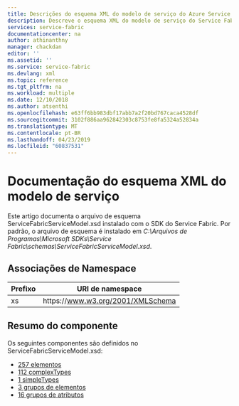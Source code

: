 ```yaml
---
title: Descrições do esquema XML do modelo de serviço do Azure Service Fabric | Microsoft Docs
description: Descreve o esquema XML do modelo de serviço do Service Fabric.
services: service-fabric
documentationcenter: na
author: athinanthny
manager: chackdan
editor: ''
ms.assetid: ''
ms.service: service-fabric
ms.devlang: xml
ms.topic: reference
ms.tgt_pltfrm: na
ms.workload: multiple
ms.date: 12/10/2018
ms.author: atsenthi
ms.openlocfilehash: e63ff6bb983dbf17abb7a2f20bd767caca4528df
ms.sourcegitcommit: 3102f886aa962842303c8753fe8fa5324a52834a
ms.translationtype: MT
ms.contentlocale: pt-BR
ms.lasthandoff: 04/23/2019
ms.locfileid: "60837531"
---
```

<!-- The schema reference articles were generated by the Python script found in the end of this file -->

# <a name="service-model-xml-schema-documentation"></a>Documentação do esquema XML do modelo de serviço
Este artigo documenta o arquivo de esquema ServiceFabricServiceModel.xsd instalado com o SDK do Service Fabric.  Por padrão, o arquivo de esquema é instalado em *C:\Arquivos de Programas\Microsoft SDKs\Service Fabric\schemas\ServiceFabricServiceModel.xsd*.

## <a name="namespace-bindings"></a>Associações de Namespace

|Prefixo|URI de namespace|
|---|---|
|xs|https:\//www.w3.org/2001/XMLSchema|

## <a name="component-summary"></a>Resumo do componente 
Os seguintes componentes são definidos no ServiceFabricServiceModel.xsd:
- [257 elementos](service-fabric-service-model-schema-elements.md)
- [112 complexTypes](service-fabric-service-model-schema-complex-types.md)
- [1 simpleTypes](service-fabric-service-model-schema-simple-types.md)
- [3 grupos de elementos](service-fabric-service-model-schema-element-groups.md)
- [16 grupos de atributos](service-fabric-service-model-schema-attribute-groups.md)



<!--  Python script BuildServiceModelSchemaArticle.py used to generate this article:

try:
    from lxml import etree
    from lxml import objectify
except ImportError:
    import xml.etree.ElementTree as etree

import datetime
from itertools import groupby
import operator

import sfschemapy

def writeOverviewFile(filename, namedElements, namedComplexTypes, namedElementGroups, namedAttributeGroups, namedSimpleTypes , NSMAP):
    # 
    # Open overview output file
    with open(filename,'w') as file: 

        # Write header info
        file.write('---\n')
        file.write('title: Azure Service Fabric service model XML schema descriptions | Microsoft Docs\n')
        file.write('description: Describes the XML schema of the Service Fabric service model.\n')
        file.write('services: service-fabric\n')
        file.write('documentationcenter: na\n')
        file.write('author: athinanthny\n')
        file.write('manager: chackdan\n')
        file.write('editor: ''\n')

        file.write('ms.assetid: \n')
        file.write('ms.service: service-fabric\n')
        file.write('ms.devlang: xml\n')
        file.write('ms.topic: reference\n')
        file.write('ms.tgt_pltfrm: na\n')
        file.write('ms.workload: multiple\n')
        file.write('ms.date: %s\n' % datetime.datetime.today().strftime('%m/%d/%Y'))
        file.write('ms.author: ryanwi\n')

        file.write('---\n\n')
        file.write('<!-- The schema reference articles were generated by the Python script found in the end of this file - ->\n\n')
        file.write('# Service model XML schema documentation\n')
        file.write('This article documents the ServiceFabricServiceModel.xsd schema file installed with the Service Fabric SDK.  By default, the schema file is ')
        file.write('installed to *C:\Program Files\Microsoft SDKs\Service Fabric\schemas\ServiceFabricServiceModel.xsd*.\n\n')

        file.write('## Namespace bindings\n')
        file.write('|Prefix|Namespace URI|\n')
        file.write('|---|---|\n')

        for ns in NSMAP.items():
            file.write( '|%s|%s|\n' % (ns[0], ns[1]) )

        file.write('\n')

        file.write('## Component summary \n')
        file.write('The following components are defined in the http://schemas.microsoft.com/2011/01/fabric namespace in ServiceFabricServiceModel.xsd:\n')
        file.write('- [%i elements](service-fabric-service-model-schema-elements.md)\n' % len(namedElements))
        file.write('- [%i complexTypes](service-fabric-service-model-schema-complex-types.md)\n' % len(namedComplexTypes))
        file.write('- [%i simpleTypes](service-fabric-service-model-schema-simple-types.md)\n' % len(namedSimpleTypes))
        file.write('- [%i element groups](service-fabric-service-model-schema-element-groups.md)\n' % len(namedElementGroups))
        file.write('- [%i attribute groups](service-fabric-service-model-schema-attribute-groups.md)\n' % len(namedAttributeGroups))
        file.write('\n')

        #
        # Add this script to the article.
        file.write('\n\n<!--  Python script BuildServiceModelSchemaArticle.py used to generate this article:\n\n')
        with open('BuildServiceModelSchemaArticle.py','r') as file2:

            lines = file2.readlines()
            for line in lines:
                file.write(line)
            file.write('\n\n- ->')        

        file.write('\n')
        file.write('\n')
        file.write('\n\n<!--  Python module sfschemapy.py used to generate this article:\n\n')
        with open('sfschemapy.py','r') as file3:

            lines = file3.readlines()
            for line in lines:
                file.write(line)
            file.write('\n\n- ->')

          

def writeElementGroupsFile(filename, namedElementGroups):
    # 
    # Open element groups output file
    with open(filename,'w') as file:

        # Write header info
        file.write('---\n')
        file.write('title: Azure Service Fabric service model XML schema element groups | Microsoft Docs\n')
        file.write('description: Describes the element groups in the XML schema of the Service Fabric service model.\n')
        file.write('services: service-fabric\n')
        file.write('documentationcenter: na\n')
        file.write('author: athinanthny\n')
        file.write('manager: chackdan\n')
        file.write('editor: ''\n')

        file.write('ms.assetid: \n')
        file.write('ms.service: service-fabric\n')
        file.write('ms.devlang: xml\n')
        file.write('ms.topic: reference\n')
        file.write('ms.tgt_pltfrm: na\n')
        file.write('ms.workload: multiple\n')
        file.write('ms.date: %s\n' % datetime.datetime.today().strftime('%m/%d/%Y'))
        file.write('ms.author: ryanwi\n')

        file.write('---\n\n')
        file.write('<!-- This article was generated by the Python script found in the service-fabric-service-model-schema.md file -- >\n\n')
        file.write('# Service model XML schema elements\n')
        file.write('\n')
        # 
        # Write Element groups
        print('Writing elements groups...')
        orderedElementGroups = sorted(namedElementGroups,key=lambda x: x.Name)
        for e in orderedElementGroups:    
     
            file.write('## %s group\n' % e.Name)
            if e.Documentation:
                file.write('%s\n\n' % e.Documentation) 
    
            file.write('|Attribute|Value|\n')
            file.write('|---|---|\n')
            file.write('|content|%d element(s)|\n' % len(e.ContentElements) )

            file.write('\n')         
            file.write('### XML source\n')
            file.write('```xml\n')
            file.write('%s\n' % e.XmlSource)
            file.write('```\n')

            if(e.ContentElements):
                file.write('### Content element details\n')
                for c in e.ContentElements:
                    file.write('\n#### %s\n' % c.Name)

                    if(c.Documentation):
                        file.write('%s\n' % c.Documentation)

                    file.write('|Attribute|Value|\n')
                    file.write('|---|---|\n')
                    for key,value in c.TagAttributes.items():                
                        file.write('|%s|%s|\n' % (key,value))                
            
                    file.write('\n##### XML source\n')
                    file.write('```xml\n')
                    file.write('%s\n' % c.XmlSource)
                    file.write('```\n')
            
        
            file.write('\n')

def writeElementsFile(filename, namedElements):
    # 
    # Open elements output file
    with open(filename,'w') as file:

        # Write header info
        file.write('---\n')
        file.write('title: Azure Service Fabric service model XML schema elements | Microsoft Docs\n')
        file.write('description: Describes the elements in the XML schema of the Service Fabric service model.\n')
        file.write('services: service-fabric\n')
        file.write('documentationcenter: na\n')
        file.write('author: athinanthny\n')
        file.write('manager: chackdan\n')
        file.write('editor: ''\n')

        file.write('ms.assetid: \n')
        file.write('ms.service: service-fabric\n')
        file.write('ms.devlang: xml\n')
        file.write('ms.topic: reference\n')
        file.write('ms.tgt_pltfrm: na\n')
        file.write('ms.workload: multiple\n')
        file.write('ms.date: %s\n' % datetime.datetime.today().strftime('%m/%d/%Y'))
        file.write('ms.author: ryanwi\n')

        file.write('---\n\n')
        file.write('<!-- This article was generated by the Python script found in the service-fabric-service-model-schema.md file -- >\n\n')
        file.write('# Service model XML schema elements\n')
        file.write('\n')
        # 
        # Write Elements
        print('Writing elements...')

        # group by element name
        orderedElements = sorted(namedElements,key=lambda x: (x.Name, x.Id))        
        for key, group in groupby(orderedElements, lambda x: x.Name):
            elements = list(group)
            #print(key )
            #print(len(elements))            

            for e in elements:    

                file.write('<a id="%s"></a>\n'%e.Id)
                # May be more than one element of same name
                if len(elements) > 1:                 

                    if e.Type=="anonymous complexType":
                        file.write('## %s element (defined in %s) \n' % (e.Name, e.DefinedIn[0][0]))
                    else:
                        file.write('## %s element (type %s) \n' % (e.Name,e.Type))
                else:
                    file.write('## %s element\n' % e.Name)

                if len(e.Documentation)>0:
                    file.write('%s\n\n' % e.Documentation) 
                
                file.write('|Attribute|Value|\n')
                file.write('|---|---|\n')
    
                if (e.Type=='anonymous complexType') or (e.Type=='xs:int') or (e.Type=='xs:string') or (e.Type=='xs:boolean') or (e.Type=='xs:long'):
                    file.write('|type|%s|\n' % e.Type)
                else:
                    file.write('|type|[%s](service-fabric-service-model-schema-complex-types.md#%s-complextype)|\n' % (e.Type, e.Type.lower()))
    
                file.write('|content|%d element(s), %d attribute(s)|\n' % ( len(e.ContentElements), len(e.Attributes) ) )
                
                if(e.IsGlobal):
                    file.write('|defined|globally|\n')
                else:
                    # list where the element is defined
                    definlist=[]
                    for defin in e.DefinedIn:
                        
                        if (defin[1] == 'element'):
                            # To do- better element linking
                            #definlist.append("[%s element](service-fabric-service-model-schema-elements.md#%s-element)"%(defin[0], defin[0].lower()))
                            definlist.append("%s element"%(defin[0]))
                        elif(defin[1] == 'group'):
                            definlist.append("[%s group](service-fabric-service-model-schema-element-groups.md#%s-group)"%(defin[0], defin[0].lower()))
                        else:
                            definlist.append("[%s complexType](service-fabric-service-model-schema-complex-types.md#%s-complextype)"%(defin[0], defin[0].lower()))

                    file.write('|defined|locally in %s|\n' % ", ".join(definlist))

                for key,value in e.TagAttributes.items():    
                    if key != 'type':    
                        file.write('|%s|%s|\n' % (key,value))
                file.write('\n')         
                file.write('### XML source\n')
                file.write('```xml\n')
                file.write('%s\n' % e.XmlSource)
                file.write('```\n')
                if(e.Attributes):
                    file.write('### Attribute details\n')        
                    for attr in e.Attributes:
                        file.write('\n#### %s\n' % attr.Name)
                        if(attr.Documentation):
                            file.write('%s\n' % attr.Documentation)
 
                        file.write('|Attribute|Value|\n')
                        file.write('|---|---|\n')
                        for key,value in attr.Attributes.items():                
                            file.write('|%s|%s|\n' % (key,value))
                        """
                        file.write('##### XML source\n')
                        file.write('```xml\n')
                        file.write('%s\n' %attr.XmlSource)
                        file.write('```\n')
                        """
                    file.write('\n')

                if(e.ContentElements):
                    file.write('### Content element details\n')
                    for c in e.ContentElements:
                        file.write('\n#### %s\n' % c.Name)

                        if(c.Documentation):
                            file.write('%s\n' % c.Documentation)

                        file.write('|Attribute|Value|\n')
                        file.write('|---|---|\n')
                        for key,value in c.TagAttributes.items():   
                            if(key=='type'):
                                if(value=='xs:int') or (value=='xs:string') or (value=='xs:boolean') or (value=='xs:long'):
                                    file.write('|%s|%s|\n' % (key,value))        
                                else:
                                     file.write('|%s|[%s](service-fabric-service-model-schema-complex-types.md#%s-complextype)|\n' % (key,value,value.lower()))         
                            else:             
                                file.write('|%s|%s|\n' % (key,value))           
            
                        """
                        file.write('\n##### XML source\n')
                        file.write('```xml\n')
                        file.write('%s\n' % c.XmlSource)
                        file.write('```\n')
                        """
        
                file.write('\n')
 

def writeComplexTypesFile(filename, namedComplexTypes):
    # 
    # Open complex types output file
    with open(filename,'w') as file:  

        # Write header info
        file.write('---\n')
        file.write('title: Azure Service Fabric service model XML schema complex types | Microsoft Docs\n')
        file.write('description: Describes the complex types in the XML schema of the Service Fabric service model.\n')
        file.write('services: service-fabric\n')
        file.write('documentationcenter: na\n')
        file.write('author: athinanthny\n')
        file.write('manager: chackdan\n')
        file.write('editor: ''\n')

        file.write('ms.assetid: \n')
        file.write('ms.service: service-fabric\n')
        file.write('ms.devlang: xml\n')
        file.write('ms.topic: reference\n')
        file.write('ms.tgt_pltfrm: na\n')
        file.write('ms.workload: multiple\n')
        file.write('ms.date: %s\n' % datetime.datetime.today().strftime('%m/%d/%Y'))
        file.write('ms.author: ryanwi\n')

        file.write('---\n\n')
        file.write('<!-- This article was generated by the Python script found in the service-fabric-service-model-schema.md file -- >\n\n')
        file.write('# Service model XML schema complex types \n')
        file.write('\n')
        # 
        # Write complexTypes
        print('Writing complexTypes...')
        orderedComplexTypes = sorted(namedComplexTypes,key=lambda x: x.Name)
        for t in orderedComplexTypes:    
     
            file.write('## %s complexType\n' % t.Name)
            if t.Documentation:
                file.write('%s\n\n' % t.Documentation) 
            file.write('|Attribute|Value|\n')
            file.write('|---|---|\n')    
    
            #else:
            #    file.write('|type|complexType|\n')    
    
            file.write('|content|%d element(s), %d attribute(s)|\n' % ( len(t.ContentElements), len(t.Attributes) ) )

            if(t.IsGlobal):
                file.write('|defined|globally|\n')
            else:
                file.write('|defined|locally|\n')

            for key,value in t.TagAttributes.items():    
                file.write('|%s|%s|\n' % (key,value))
        
            file.write('\n')         
            file.write('### XML source\n')
            file.write('```xml\n')
            file.write('%s\n' % t.XmlSource)
            file.write('```\n')

            if(t.Attributes):
                file.write('### Attribute details\n')        
                for attr in t.Attributes:
                    file.write('\n#### %s\n' % attr.Name)
                    if(attr.Documentation):
                        file.write('%s\n' % attr.Documentation)
 
                    file.write('|Attribute|Value|\n')
                    file.write('|---|---|\n')
                    for key,value in attr.Attributes.items():                
                        file.write('|%s|%s|\n' % (key,value))
                    """
                    file.write('##### XML source\n')
                    file.write('```xml\n')
                    file.write('%s\n' %attr.XmlSource)
                    file.write('```\n')  
                    """  
                file.write('\n')

            if(t.ContentElements):
                file.write('### Content element details\n')
                for c in t.ContentElements:
                    file.write('\n#### %s\n' % c.Name)

                    if(c.Documentation):
                        file.write('%s\n' % c.Documentation)

                    file.write('|Attribute|Value|\n')
                    file.write('|---|---|\n')
                    for key,value in c.TagAttributes.items(): 
                        if(key=='type'):
                            if(value=='xs:int') or (value=='xs:string') or (value=='xs:boolean') or (value=='xs:long'):
                                file.write('|%s|%s|\n' % (key,value))        
                            else:
                                file.write('|%s|[%s](#%s-complextype)|\n' % (key,value,value.lower()))         
                        else:             
                            file.write('|%s|%s|\n' % (key,value))               
                          
            
                    """
                    file.write('\n##### XML source\n')
                    file.write('```xml\n')
                    file.write('%s\n' % c.XmlSource)
                    file.write('```\n')
                    """

def writeAttributesFile(filename, namedAttributeGroups):
    # 
    # Open attribute groups output file
    with open(filename,'w') as file:

        # Write header info
        file.write('---\n')
        file.write('title: Azure Service Fabric service model XML schema attribute groups | Microsoft Docs\n')
        file.write('description: Describes the attribute groups in the XML schema of the Service Fabric service model.\n')
        file.write('services: service-fabric\n')
        file.write('documentationcenter: na\n')
        file.write('author: athinanthny\n')
        file.write('manager: chackdan\n')
        file.write('editor: ''\n')

        file.write('ms.assetid: \n')
        file.write('ms.service: service-fabric\n')
        file.write('ms.devlang: xml\n')
        file.write('ms.topic: reference\n')
        file.write('ms.tgt_pltfrm: na\n')
        file.write('ms.workload: multiple\n')
        file.write('ms.date: %s\n' % datetime.datetime.today().strftime('%m/%d/%Y'))
        file.write('ms.author: ryanwi\n')

        file.write('---\n\n')
        file.write('<!-- This article was generated by the Python script found in the service-fabric-service-model-schema.md file -- >\n\n')
        file.write('# Service model XML schema attribute groups\n')
        file.write('\n')
        # 
        # Write attributeGroups
        print('Writing attributeGroups...')
        orderedAttributeGroups = sorted(namedAttributeGroups,key=lambda x: x.Name)
        for ag in orderedAttributeGroups:    
     
            file.write('## %s attributeGroup\n' % ag.Name)
            if ag.Documentation:
                file.write('%s\n\n' % ag.Documentation) 
            file.write('|Attribute|Value|\n')
            file.write('|---|---|\n')
        
            file.write('|content|%d attribute(s)|\n' % ( len(ag.GroupAttributes) ) )
            for key,value in ag.TagAttributes.items():    
                    if key != 'type':    
                        file.write('|%s|%s|\n' % (key,value))
            file.write('\n')         
            file.write('### XML source\n')
            file.write('```xml\n')
            file.write('%s\n' % ag.XmlSource)
            file.write('```\n')

            if(ag.GroupAttributes):
                file.write('### Attribute details\n')        
                for attr in ag.GroupAttributes:
                    file.write('\n#### %s\n' % attr.Name)
                    if(attr.Documentation):
                        file.write('%s\n' % attr.Documentation)
 
                    file.write('|Attribute|Value|\n')
                    file.write('|---|---|\n')
                    for key,value in attr.Attributes.items():                
                        file.write('|%s|%s|\n' % (key,value))
                    file.write('##### XML source\n')
                    file.write('```xml\n')
                    file.write('%s\n' %attr.XmlSource)
                    file.write('```\n')    
                file.write('\n')
  
def writeSimpleTypesFile(filename, namedSimpleTypes):

    # 
    # Open simple types output file
    with open(filename,'w') as file:

        # Write header info
        file.write('---\n')
        file.write('title: Azure Service Fabric service model XML schema simple types | Microsoft Docs\n')
        file.write('description: Describes the simple types in the XML schema of the Service Fabric service model.\n')
        file.write('services: service-fabric\n')
        file.write('documentationcenter: na\n')
        file.write('author: athinanthny\n')
        file.write('manager: chackdan\n')
        file.write('editor: ''\n')

        file.write('ms.assetid: \n')
        file.write('ms.service: service-fabric\n')
        file.write('ms.devlang: xml\n')
        file.write('ms.topic: reference\n')
        file.write('ms.tgt_pltfrm: na\n')
        file.write('ms.workload: multiple\n')
        file.write('ms.date: %s\n' % datetime.datetime.today().strftime('%m/%d/%Y'))
        file.write('ms.author: ryanwi\n')

        file.write('---\n\n')
        file.write('<!-- This article was generated by the Python script found in the service-fabric-service-model-schema.md file -- >\n\n')
        file.write('# Service model XML schema simple types\n')
        file.write('\n')

        # 
        # Write simpleTypes
        print('Writing simpleTypes...')
        orderedSimpleTypes = sorted(namedSimpleTypes,key=lambda x: x.Name)
        for t in orderedSimpleTypes:    
     
            file.write('## %s simpleType\n' % t.Name)
            if (t.Documentation):
                file.write('%s\n\n' % t.Documentation)

            file.write('### XML source\n')
            file.write('```xml\n')
            file.write('%s\n' % t.XmlSource)
            file.write('```\n')

def main():

    #tree = etree.parse('C:\\Program Files\\Microsoft SDKs\\Service Fabric\\schemas\\ServiceFabricServiceModel.xsd')
    tree = etree.parse('ServiceFabricServiceModel.xsd')
    
    NSMAP = {'xs': 'https://www.w3.org/2001/XMLSchema'}

    namedElements = sfschemapy.getElements(tree, NSMAP)
    namedComplexTypes = sfschemapy.getComplexTypes(tree, NSMAP)
    namedElementGroups  = sfschemapy.getElementGroups(tree, NSMAP)
    namedAttributeGroups = sfschemapy.getAttributeGroups(tree, NSMAP)
    namedSimpleTypes = sfschemapy.getSimpleTypes(tree, NSMAP)

    print("Number of elements: %i" % len(namedElements))
    print("Number of complexTypes: %i" % len(namedComplexTypes))

    writeOverviewFile('service-fabric-service-model-schema.md', namedElements, namedComplexTypes, namedElementGroups, namedAttributeGroups, namedSimpleTypes , NSMAP)
    writeElementGroupsFile('service-fabric-service-model-schema-element-groups.md', namedElementGroups)
    writeElementsFile('service-fabric-service-model-schema-elements.md', namedElements)
    writeComplexTypesFile('service-fabric-service-model-schema-complex-types.md', namedComplexTypes)
    writeAttributesFile('service-fabric-service-model-schema-attribute-groups.md', namedAttributeGroups)
    writeSimpleTypesFile('service-fabric-service-model-schema-simple-types.md', namedSimpleTypes)

if __name__ == "__main__": 
    main()

-->



<!--  Python module sfschemapy.py used to generate this article:


try:
    from lxml import etree
    from lxml import objectify
except ImportError:
    import xml.etree.ElementTree as etree

import datetime

class Element(object):
    def __init__(self):
        self.Name = ""
        self.Documentation=""
        self.TagAttributes={}
        self.Attributes=[]
        self.ContentElements=[]
        self.XmlSource=""      
        self.IsGlobal=False
        self.DefinedIn=[]  
        self.Type=None
        self.Id=""

class ComplexType(object):
    def __init__(self):
        self.Name=""
        self.Documentation=""
        self.TagAttributes={}
        self.Attributes=[]
        self.ContentElements=[]        
        self.IsGlobal=False

class Attribute(object):
    def __init__(self):
        self.Name=""
        self.Documentation=""
        self.TagAttributes = {}
        self.Attributes=[]
        self.XmlSource = ""

class AttributeGroup(object):
    def __init__(self):
        self.Name=""
        self.Documentation=""
        self.TagAttributes = {}
        self.GroupAttributes=[]
        self.XmlSource = ""

class ElementsGroup(object):
    def __init__(self):
        self.Name=""
        self.Documentation=""
        self.TagAttributes = {}
        self.GroupAttributes=[]
        self.XmlSource = ""
        self.ContentElements=[]

class SimpleType(object):
    def __init__(self):
        self.Name=""
        self.Documentation=""
        self.XmlSource = ""


def lookupElementId(elements, name, parentName):
    """Returns the element ID or empty string if element not found.
    """
    element = lookupElement(elements, name, parentName)     

    if(element):
        return element.Id                
    else:
        return ""

def lookupElement(elements, name, parentName):
    """Returns the element ID or empty string if element not found.
    """
    
    element=None

    # The element is global
    if parentName =="":
        for x in elements:
            if (x.Name == name and x.IsGlobal):
                element = x
                break
    else:

        for x in filter(lambda x: x.Name == name, elements):   
            # Parent is an element
            if (parentName, "element") in x.DefinedIn:
                element = x
                break

            else:
                # find type(s) of possible parent elements, match in elements DefinedIn list
                for p in filter(lambda y: y.Name == parentName, elements):
                    if (p.Type, "complexType") in x.DefinedIn or (p.Type, "group") in x.DefinedIn:
                        element = x
                        break                     
    
    return element


def getComplexTypes(tree, NSMAP):
    """ Returns a list of the complexType components in the specified tree.
    """   

    # 
    # Build list of named complexTypes 

    namedComplexTypes=[]    

    types = tree.xpath("//xs:complexType", namespaces=NSMAP)

    for type in filter(lambda x: x.attrib.get('name','') != '', types):
    
        t = ComplexType()
        t.Name = type.attrib.get('name','')    

        # Get type documentation    
        doc = type.xpath("xs:annotation/xs:documentation", namespaces=NSMAP)
        if len(doc):
            t.Documentation = doc[0].text

        # Global element or local?
        parent = type.getparent()

        if parent.tag == '{https://www.w3.org/2001/XMLSchema}schema':
            t.IsGlobal = True

        # Get type XML source
        t.XmlSource = etree.tostring(type, encoding='unicode',pretty_print=True)

        # Get tag attributes
        t.TagAttributes = dict(type.attrib)

        # get complexType attributes
        typeAttrs = type.xpath("xs:attribute", namespaces=NSMAP)
        for attr in typeAttrs:
            a = Attribute()
            a.Name = attr.attrib.get('name')
            a.Attributes = dict(attr.attrib)
            a.XmlSource = etree.tostring(attr, encoding='unicode',pretty_print=True)
        
            attrdoc = attr.xpath("xs:annotation/xs:documentation", namespaces=NSMAP)
            if len(attrdoc):
                a.Documentation = attrdoc[0].text
            t.Attributes.append(a)
        
        # Get content elements
        contentElements = type.xpath('xs:sequence/xs:element', namespaces=NSMAP)
        if len(contentElements) == 0:            
            contentElements = type.xpath('xs:all/xs:element', namespaces=NSMAP)
            if len(contentElements) == 0:
                contentElements = type.xpath('xs:choice/xs:element', namespaces=NSMAP)
                if len(contentElements) == 0:
                    contentElements = type.xpath('xs:sequence/xs:choice/xs:element', namespaces=NSMAP)

        # Process the content elements
        for contentEl in contentElements:
            c = Element()
            c.Name = contentEl.attrib.get('name')       
    
            # Get element documentation
        
            doc = contentEl.xpath("xs:annotation/xs:documentation", namespaces=NSMAP)
            if len(doc):
                c.Documentation = doc[0].text

            # Get element XML source
            c.XmlSource = etree.tostring(contentEl, encoding='unicode',pretty_print=True)

            # Get element attributes
            c.TagAttributes = dict(contentEl.attrib)
            
            # Add to list of content elements
            t.ContentElements.append(c)

        # Add to list
        namedComplexTypes.append(t)

    return namedComplexTypes

def getElements(tree, NSMAP, complexTypes=None):
    """ Gets a list of the element components in the specified tree.
    """

    if complexTypes==None:
        complexTypes = getComplexTypes(tree, NSMAP)

    namedElements = []

    #
    # Build list of named Elements
    elements = tree.xpath("//xs:element", namespaces=NSMAP)
    for elem in filter(lambda x: x.attrib.get('name','') != '', elements):              
        
        name = elem.attrib.get('name','')

        # What type is it?
        type = elem.attrib.get("type", "anonymous complexType")

        # Global element or local?
        parent = elem.getparent()        
        
        if parent.tag == '{https://www.w3.org/2001/XMLSchema}schema':
            isGlobal = True
            defin = None
        else:
            isGlobal = False
            # Find where the element is defined
            while(parent.attrib.get('name','') == ''):
                parent = parent.getparent()
            defin=((parent.attrib.get('name'), parent.tag[parent.tag.find('}')+1:] ))
        
        # Get element documentation    
        docEl = elem.xpath("xs:annotation/xs:documentation", namespaces=NSMAP)
        
        doc=""
        if(docEl):
            doc= docEl[0].text
        else:
            # If element doesn't have documentation, try to grab docs from the complexType
            if (type != "anonymous complexType"):
                complexType = next(( x for x in complexTypes if (x.Name == type)), None)
                if (complexType):
                    doc = complexType.Documentation
        
        # This element (of a type) already in the list?
        el2 =next((x for x in namedElements if (x.Type != "anonymous complexType" and x.Name == name and x.Type == type)), None)
        if el2 != None:
            el2.DefinedIn.append(defin)
            if(el2.Documentation == ""):
                el2.Documentation =doc
        else:

            el = Element()

            el.Name = name
            el.Type = type
            el.IsGlobal = isGlobal
            if defin != None:
                el.DefinedIn.append( defin )

            if len(doc):
                # This is a list because element instances of same complexType can have multiple doc annotations throughout XSD.
                el.Documentation= doc

            # Get element XML source
            el.XmlSource = etree.tostring(elem, encoding='unicode',pretty_print=True)

            # Get element attributes
            el.TagAttributes = dict(elem.attrib)

            # Is it a complexType?  To do:  checking here, but already assuming it's anonymous complexType
            type = elem.xpath("xs:complexType", namespaces=NSMAP)
            if len(type):
   
                # get complexType attributes
                typeAttrs = type[0].xpath("xs:attribute", namespaces=NSMAP)
                for attr in typeAttrs:
                    a = Attribute()
                    a.Name = attr.attrib.get('name')
                    a.Attributes = dict(attr.attrib)
                    a.XmlSource = etree.tostring(attr, encoding='unicode',pretty_print=True)
            
                    attrdoc = attr.xpath("xs:annotation/xs:documentation", namespaces=NSMAP)
                    if len(attrdoc):
                        a.Documentation = attrdoc[0].text
                    el.Attributes.append(a)
        
                # Get content elements
                contentElements = type[0].xpath('xs:sequence/xs:element', namespaces=NSMAP)
                if len(contentElements) == 0:            
                    contentElements = type[0].xpath('xs:all/xs:element', namespaces=NSMAP)
                    if len(contentElements) == 0:
                        contentElements = type[0].xpath('xs:choice/xs:element', namespaces=NSMAP)
                        if len(contentElements) == 0:
                            contentElements = type[0].xpath('xs:sequence/xs:choice/xs:element', namespaces=NSMAP)

                # Process the content elements
                for contentEl in contentElements:
                    c = Element()
                    c.Name = contentEl.attrib.get('name')       
    
                    # Get element documentation
            
                    doc = contentEl.xpath("xs:annotation/xs:documentation", namespaces=NSMAP)
                    if len(doc):
                        c.Documentation = doc[0].text

                    # Get element XML source
                    c.XmlSource = etree.tostring(contentEl, encoding='unicode',pretty_print=True)

                    # Get element attributes
                    c.TagAttributes = dict(contentEl.attrib)
            
                    # Add to list of content elements
                    el.ContentElements.append(c)

                ## to do- complexContent
                ## to do- simpleContent

            # Add to list
            namedElements.append(el)
    
    # Set the ID fields. Do this last, need to know all places the element is defined.
    for e in namedElements:
        id = e.Name+"Element"+e.Type+"ComplexType"
        
        for defin in e.DefinedIn:
            #print("%s: %s" %(id, defin))
            id+="DefinedIn%s%s"%(defin[0], defin[1])
        
        e.Id =id.replace(" ", "")
        #print("ID %s" % id)
    
    return namedElements

def getSimpleTypes(tree, NSMAP):
    """ Returns a list of simpleType components in the specified tree.
    """

    namedSimpleTypes=[]

    #
    # Build list of named simple types
    simpleTypes = tree.xpath("//xs:simpleType", namespaces=NSMAP)

    for simpleType in filter(lambda x: x.attrib.get('name','') != '', simpleTypes):
        st = SimpleType()
        st.Name = simpleType.attrib.get('name','')

        # Get simple type documentation
    
        doc = simpleType.xpath("xs:annotation/xs:documentation", namespaces=NSMAP)
        if len(doc):
            st.Documentation = doc[0].text

        # Get element XML source
        st.XmlSource = etree.tostring(simpleType, encoding='unicode')

        namedSimpleTypes.append(st)

    return namedSimpleTypes

def getElementGroups(tree, NSMAP):
    """ Returns a list of the elementGroup components in the specified tree.
    """

    namedElementGroups = []

    #
    # Build list of named element groups
    elemGroups = tree.xpath("//xs:group", namespaces=NSMAP)

    for elemGroup in filter(lambda x: x.attrib.get('name','') != '', elemGroups): 
        eg = ElementsGroup()
        eg.Name = elemGroup.attrib.get('name','')    

        # Get element documentation    
        doc = elemGroup.xpath("xs:annotation/xs:documentation", namespaces=NSMAP)
        if len(doc):
            eg.Documentation = doc[0].text

        # Get content elements
        contentElements = elemGroup.xpath('xs:sequence/xs:element', namespaces=NSMAP)
        if len(contentElements) == 0:            
            contentElements = elemGroup.xpath('xs:all/xs:element', namespaces=NSMAP)
            if len(contentElements) == 0:
                contentElements = elemGroup.xpath('xs:choice/xs:element', namespaces=NSMAP)
                if len(contentElements) == 0:
                    contentElements = elemGroup.xpath('xs:sequence/xs:choice/xs:element', namespaces=NSMAP)

        # Process the content elements
        for contentEl in contentElements:
            c = Element()
            c.Name = contentEl.attrib.get('name')       
    
            # Get element documentation            
            doc = contentEl.xpath("xs:annotation/xs:documentation", namespaces=NSMAP)
            if len(doc):
                c.Documentation = doc[0].text

            # Get element XML source
            c.XmlSource = etree.tostring(contentEl, encoding='unicode',pretty_print=True)

            # Get element attributes
            c.TagAttributes = dict(contentEl.attrib)
            
            # Add to list of content elements
            eg.ContentElements.append(c)

        ## to do- complexContent
        ## to do- simpleContent

        # Get element XML source
        eg.XmlSource = etree.tostring(elemGroup, encoding='unicode')

        namedElementGroups.append(eg)

    return namedElementGroups

def getAttributeGroups(tree, NSMAP):
    """ Returns a list of the attributeGroup components in the specified tree.
    """

    namedAttributeGroups=[]
    # 
    # Build list of named attributeGroups

    attrGroups = tree.xpath("//xs:attributeGroup", namespaces=NSMAP)

    for attrGroup in filter(lambda x: x.attrib.get('name','') != '', attrGroups):
    
        ag = AttributeGroup()
        ag.Name = attrGroup.attrib.get('name','')    

        # Get element documentation
    
        doc = attrGroup.xpath("xs:annotation/xs:documentation", namespaces=NSMAP)
        if len(doc):
            ag.Documentation = doc[0].text

        # Get element XML source
        ag.XmlSource = etree.tostring(attrGroup, encoding='unicode')

        # Get element attributes
        ag.TagAttributes = dict(attrGroup.attrib)

        # get group attributes
        attrs = attrGroup.xpath("xs:attribute", namespaces=NSMAP)
        for attr in attrs:
            a = Attribute()
            a.Name = attr.attrib.get('name')
            a.Attributes = dict(attr.attrib)
            a.XmlSource = etree.tostring(attr, encoding='unicode')
        
            attrdoc = attr.xpath("xs:annotation/xs:documentation", namespaces=NSMAP)
            if len(attrdoc):
                a.Documentation = attrdoc[0].text
            ag.GroupAttributes.append(a)

        namedAttributeGroups.append(ag)

    return namedAttributeGroups



-->